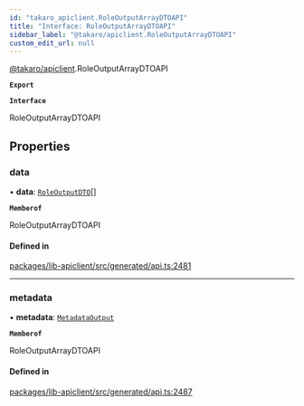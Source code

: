 ```yaml
---
id: "takaro_apiclient.RoleOutputArrayDTOAPI"
title: "Interface: RoleOutputArrayDTOAPI"
sidebar_label: "@takaro/apiclient.RoleOutputArrayDTOAPI"
custom_edit_url: null
---
```


[@takaro/apiclient](../modules/takaro_apiclient.md).RoleOutputArrayDTOAPI

**`Export`**

**`Interface`**

RoleOutputArrayDTOAPI

## Properties

### data

• **data**: [`RoleOutputDTO`](takaro_apiclient.RoleOutputDTO.md)[]

**`Memberof`**

RoleOutputArrayDTOAPI

#### Defined in

[packages/lib-apiclient/src/generated/api.ts:2481](https://github.com/niekcandaele/Takaro/blob/91fb19b/packages/lib-apiclient/src/generated/api.ts#L2481)

___

### metadata

• **metadata**: [`MetadataOutput`](takaro_apiclient.MetadataOutput.md)

**`Memberof`**

RoleOutputArrayDTOAPI

#### Defined in

[packages/lib-apiclient/src/generated/api.ts:2487](https://github.com/niekcandaele/Takaro/blob/91fb19b/packages/lib-apiclient/src/generated/api.ts#L2487)
